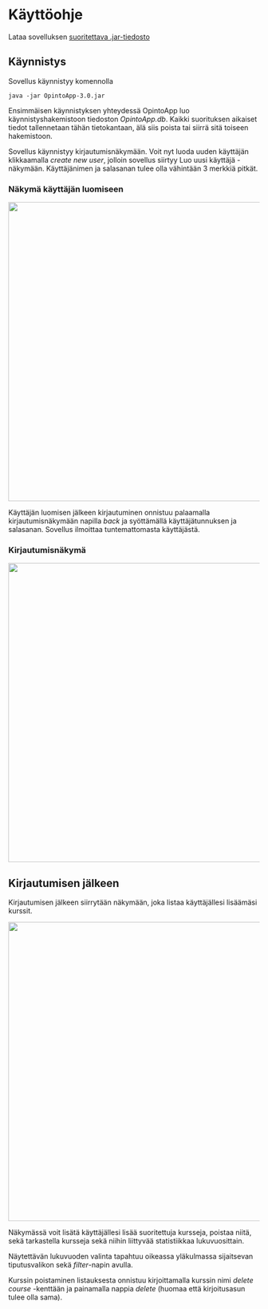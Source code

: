 # Käyttöohje

Lataa sovelluksen [suoritettava .jar-tiedosto](https://github.com/anL1/otm-harjoitustyo/releases/tag/v.3.0)

## Käynnistys

Sovellus käynnistyy komennolla
```
java -jar OpintoApp-3.0.jar
```

Ensimmäisen käynnistyksen yhteydessä OpintoApp luo käynnistyshakemistoon tiedoston _OpintoApp.db_. Kaikki suorituksen aikaiset tiedot tallennetaan tähän tietokantaan, älä siis poista tai siirrä sitä toiseen hakemistoon.

Sovellus käynnistyy kirjautumisnäkymään. Voit nyt luoda uuden käyttäjän klikkaamalla _create new user_, jolloin sovellus siirtyy Luo uusi käyttäjä -näkymään. Käyttäjänimen ja salasanan tulee olla vähintään 3 merkkiä pitkät.

### Näkymä käyttäjän luomiseen
<img src="https://raw.githubusercontent.com/anL1/otm-harjoitustyo/master/dokumentaatio/images/newuser.png" width="600" >

Käyttäjän luomisen jälkeen kirjautuminen onnistuu palaamalla kirjautumisnäkymään napilla _back_ ja syöttämällä käyttäjätunnuksen ja salasanan. Sovellus ilmoittaa tuntemattomasta käyttäjästä.

### Kirjautumisnäkymä
<img src="https://raw.githubusercontent.com/anL1/otm-harjoitustyo/master/dokumentaatio/images/loginmanual.png" width="600" >

## Kirjautumisen jälkeen

Kirjautumisen jälkeen siirrytään näkymään, joka listaa käyttäjällesi lisäämäsi kurssit.

<img src="https://raw.githubusercontent.com/anL1/otm-harjoitustyo/master/dokumentaatio/images/welcome.png" width="600" >

Näkymässä voit lisätä käyttäjällesi lisää suoritettuja kursseja, poistaa niitä, sekä tarkastella kursseja sekä niihin liittyvää statistiikkaa lukuvuosittain. 

Näytettävän lukuvuoden valinta tapahtuu oikeassa yläkulmassa sijaitsevan tiputusvalikon sekä _filter_-napin avulla. 

Kurssin poistaminen listauksesta onnistuu kirjoittamalla kurssin nimi _delete course_ -kenttään ja painamalla nappia _delete_ (huomaa että kirjoitusasun tulee olla sama).
